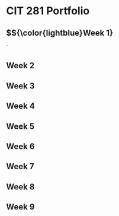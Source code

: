 # CIT 281 Portfolio

## $${\color{lightblue}Week 1}
`
## Week 2

## Week 3

## Week 4

## Week 5

## Week 6

## Week 7

## Week 8

## Week 9
